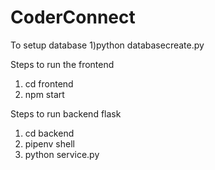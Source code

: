 # CoderConnect
To setup database
1)python databasecreate.py

Steps to run the frontend
1) cd frontend
2) npm start

Steps to run backend flask
1) cd backend
2) pipenv shell
3) python service.py
